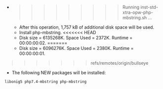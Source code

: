 * >>>>>>>>> Running inst-std-xtra-opw-php-mbstring.sh ...
  * After this operation, 1,757 kB of additional disk space will be used.
  * Install php-mbstring.
<<<<<<< HEAD
  * Disk size = 6135268K. Space Used = 2372K. Runtime = 00:00:00:02.
=======
  * Disk size = 6096276K. Space Used = 2380K. Runtime = 00:00:00:01.
>>>>>>> refs/remotes/origin/bullseye
  * The following NEW packages will be installed:
  ```bash
libonig5 php7.4-mbstring php-mbstring
  ```
